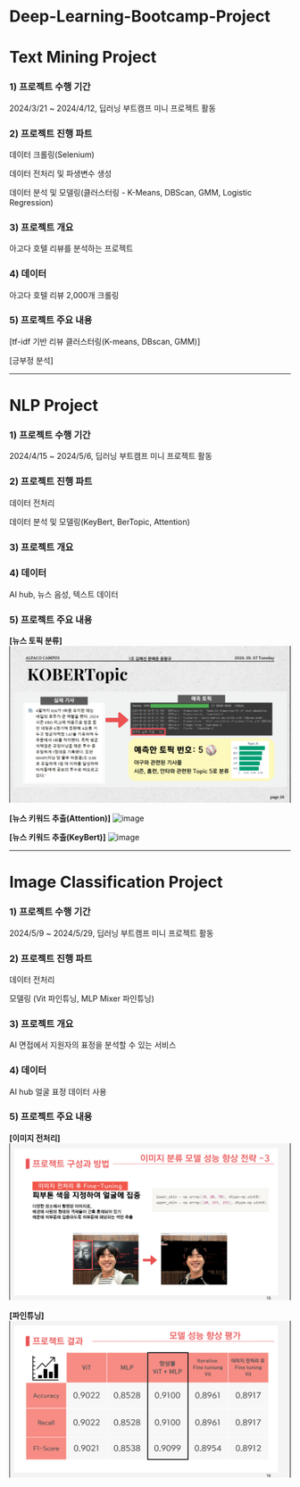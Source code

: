 # Deep-Learning-Bootcamp-Project


# Text Mining Project

### 1) 프로젝트 수행 기간
2024/3/21 ~ 2024/4/12, 딥러닝 부트캠프 미니 프로젝트 활동

### 2) 프로젝트 진행 파트 
데이터 크롤링(Selenium)

데이터 전처리 및 파생변수 생성 

데이터 분석 및 모델링(클러스터링 - K-Means, DBScan, GMM, Logistic Regression)

### 3) 프로젝트 개요
아고다 호텔 리뷰를 분석하는 프로젝트

### 4) 데이터
아고다 호텔 리뷰 2,000개 크롤링

### 5) 프로젝트 주요 내용
[tf-idf 기반 리뷰 클러스터링(K-means, DBscan, GMM)]

[긍부정 분석]





---- 
# NLP Project

### 1) 프로젝트 수행 기간 
2024/4/15 ~ 2024/5/6, 딥러닝 부트캠프 미니 프로젝트 활동 


### 2) 프로젝트 진행 파트
데이터 전처리 

데이터 분석 및 모델링(KeyBert, BerTopic, Attention)

### 3) 프로젝트 개요


### 4) 데이터
AI hub, 뉴스 음성, 텍스트 데이터

### 5) 프로젝트 주요 내용
**[뉴스 토픽 분류]**
![image](img/bertopic.png)

**[뉴스 키워드 추출(Attention)]**
![image](attention.png)

**[뉴스 키워드 추출(KeyBert)]**
![image](keybert.png)





---

# Image Classification Project


### 1) 프로젝트 수행 기간
2024/5/9 ~ 2024/5/29, 딥러닝 부트캠프 미니 프로젝트 활동


### 2) 프로젝트 진행 파트 
데이터 전처리 

모델링 (Vit 파인튜닝, MLP Mixer 파인튜닝)


### 3) 프로젝트 개요
AI 면접에서 지원자의 표정을 분석할 수 있는 서비스

### 4) 데이터
AI hub 얼굴 표정 데이터 사용

### 5) 프로젝트 주요 내용
**[이미지 전처리]**
![image](img/image_data.png)

**[파인튜닝]**
![image](img/fine_tuning_score.png)


